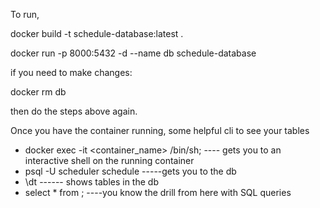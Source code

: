 To run,

docker build -t schedule-database:latest .

docker run -p 8000:5432 -d --name db schedule-database

if you need to make changes:

docker rm db

then do the steps above again.

Once you have the container running, some helpful cli to see your tables
- docker exec -it <container_name> /bin/sh;  ---- gets you to an interactive shell on the running container
- psql -U scheduler schedule   -----gets you to the db
- \dt  ------ shows tables in the db
- select * from <tablename>;     ----you know the drill from here with SQL queries